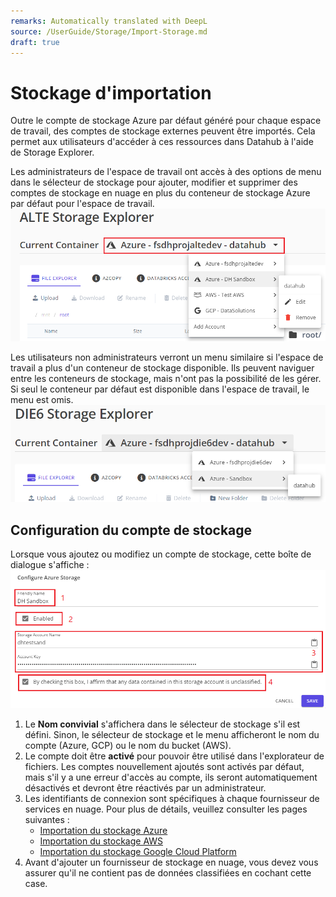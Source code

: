 ```yaml
---
remarks: Automatically translated with DeepL
source: /UserGuide/Storage/Import-Storage.md
draft: true
---
```


# Stockage d'importation

Outre le compte de stockage Azure par défaut généré pour chaque espace de travail, des comptes de stockage externes peuvent être importés. Cela permet aux utilisateurs d'accéder à ces ressources dans Datahub à l'aide de Storage Explorer.

Les administrateurs de l'espace de travail ont accès à des options de menu dans le sélecteur de stockage pour ajouter, modifier et supprimer des comptes de stockage en nuage en plus du conteneur de stockage Azure par défaut pour l'espace de travail.  
![Sélecteur de stockage administratif](storage-selector-01.png)

Les utilisateurs non administrateurs verront un menu similaire si l'espace de travail a plus d'un conteneur de stockage disponible. Ils peuvent naviguer entre les conteneurs de stockage, mais n'ont pas la possibilité de les gérer. Si seul le conteneur par défaut est disponible dans l'espace de travail, le menu est omis.  
![Sélecteur de stockage non administrateur](storage-selector-02.png)

## Configuration du compte de stockage

Lorsque vous ajoutez ou modifiez un compte de stockage, cette boîte de dialogue s'affiche :  
![Dialogue de stockage](storage-dialog.png)

1. Le **Nom convivial** s'affichera dans le sélecteur de stockage s'il est défini. Sinon, le sélecteur de stockage et le menu afficheront le nom du compte (Azure, GCP) ou le nom du bucket (AWS).
2. Le compte doit être **activé** pour pouvoir être utilisé dans l'explorateur de fichiers. Les comptes nouvellement ajoutés sont activés par défaut, mais s'il y a une erreur d'accès au compte, ils seront automatiquement désactivés et devront être réactivés par un administrateur.
3. Les identifiants de connexion sont spécifiques à chaque fournisseur de services en nuage. Pour plus de détails, veuillez consulter les pages suivantes :
    - [Importation du stockage Azure](/UserGuide/Storage/Importer-le-stockage-Azure.md)
    - [Importation du stockage AWS](/UserGuide/Storage/Importer-le-stockage-AWS.md)
    - [Importation du stockage Google Cloud Platform](/UserGuide/Storage/Importer-le-stockage-GCP.md)
4. Avant d'ajouter un fournisseur de stockage en nuage, vous devez vous assurer qu'il ne contient pas de données classifiées en cochant cette case.
